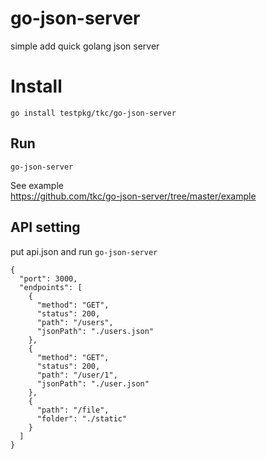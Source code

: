 # go-json-server

simple add quick golang json server

# Install

```$xslt
go install testpkg/tkc/go-json-server
```

## Run
```$xslt
go-json-server
```

See example  
https://github.com/tkc/go-json-server/tree/master/example

## API setting
put api.json  and run `go-json-server`

```
{
  "port": 3000,
  "endpoints": [
    {
      "method": "GET",
      "status": 200,
      "path": "/users",
      "jsonPath": "./users.json"
    },
    {
      "method": "GET",
      "status": 200,
      "path": "/user/1",
      "jsonPath": "./user.json"
    },
    {
      "path": "/file",
      "folder": "./static"
    }
  ]
}
```